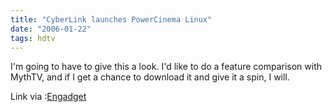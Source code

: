 ```yaml
---
title: "CyberLink launches PowerCinema Linux"
date: "2006-01-22"
tags: hdtv
---
```


I'm going to have to give this a look. I'd like to do a feature comparison with MythTV, and if I get a chance to download it and give it a spin, I will.  
  
Link via :[Engadget](http://www.engadget.com/2006/01/21/cyberlink-launches-powercinema-linux/)
